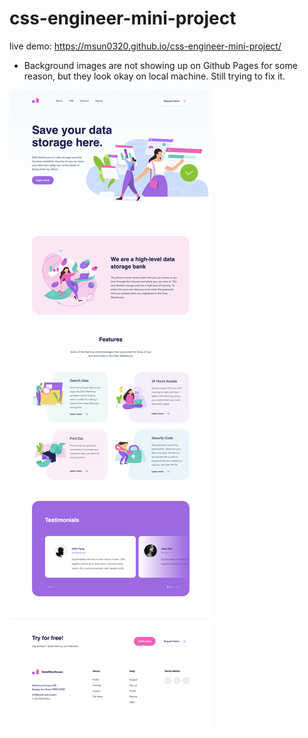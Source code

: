 # css-engineer-mini-project

live demo: https://msun0320.github.io/css-engineer-mini-project/

- Background images are not showing up on Github Pages for some reason, but they look okay on local machine. Still trying to fix it.

![Finished Page](./screenshot.PNG)
